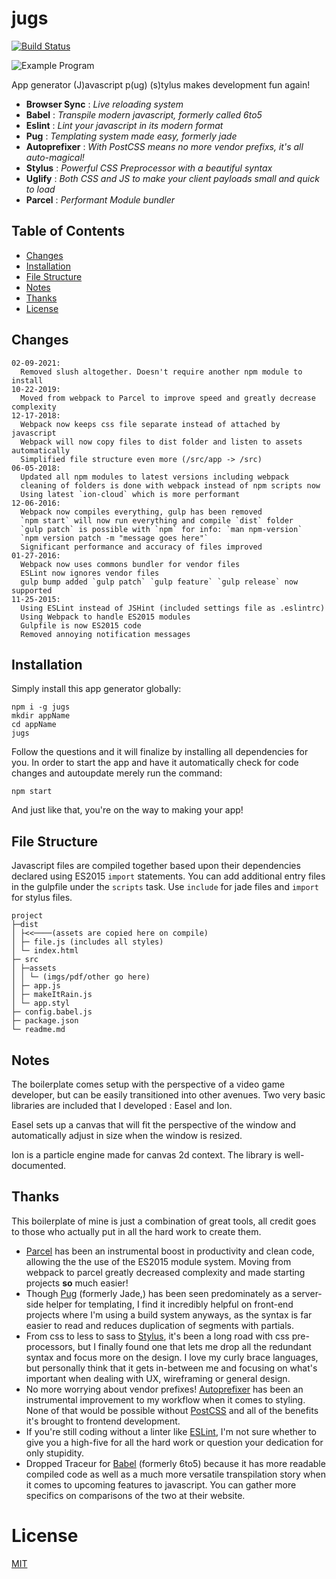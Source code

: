 # jugs

[![Build Status](https://github.com/nathanielinman/jugs/workflows/Node.js%20CI/badge.svg)](https://github.com/nathanielinman/jugs/actions)

![Example Program](https://i.imgur.com/E0r4Otw.gif)

App generator (J)avascript p(ug) (s)tylus makes development fun again!

- **Browser Sync** : *Live reloading system*
- **Babel** : *Transpile modern javascript, formerly called 6to5*
- **Eslint** : *Lint your javascript in its modern format*
- **Pug** : *Templating system made easy, formerly jade*
- **Autoprefixer** : *With PostCSS means no more vendor prefixs, it's all auto-magical!*
- **Stylus** : *Powerful CSS Preprocessor with a beautiful syntax*
- **Uglify** : *Both CSS and JS to make your client payloads small and quick to load*
- **Parcel** : *Performant Module bundler*

## Table of Contents

* [Changes](#changes)
* [Installation](#installation)
* [File Structure](#file-structure)
* [Notes](#notes)
* [Thanks](#thanks)
* [License](#license)

## Changes

```
02-09-2021:
  Removed slush altogether. Doesn't require another npm module to install
10-22-2019:
  Moved from webpack to Parcel to improve speed and greatly decrease complexity
12-17-2018:
  Webpack now keeps css file separate instead of attached by javascript
  Webpack will now copy files to dist folder and listen to assets automatically
  Simplified file structure even more (/src/app -> /src)
06-05-2018:
  Updated all npm modules to latest versions including webpack
  cleaning of folders is done with webpack instead of npm scripts now
  Using latest `ion-cloud` which is more performant
12-06-2016:
  Webpack now compiles everything, gulp has been removed
  `npm start` will now run everything and compile `dist` folder
  `gulp patch` is possible with `npm` for info: `man npm-version`
  `npm version patch -m "message goes here"`
  Significant performance and accuracy of files improved
01-27-2016:
  Webpack now uses commons bundler for vendor files
  ESLint now ignores vendor files
  gulp bump added `gulp patch` `gulp feature` `gulp release` now supported
11-25-2015:
  Using ESLint instead of JSHint (included settings file as .eslintrc)
  Using Webpack to handle ES2015 modules
  Gulpfile is now ES2015 code
  Removed annoying notification messages
```

## Installation

Simply install this app generator globally:

```
npm i -g jugs
mkdir appName
cd appName
jugs
```

Follow the questions and it will finalize by installing all dependencies for you.
In order to start the app and have it automatically check for code changes and
autoupdate merely run the command:

```
npm start
```

And just like that, you're on the way to making your app!

## File Structure

Javascript files are compiled together based upon their dependencies declared using ES2015 `import` statements. You can add additional entry files in the gulpfile under the `scripts` task. Use `include` for jade files and `import` for stylus files.

```
project
├─dist
│ ├<<────(assets are copied here on compile)
│ ├─ file.js (includes all styles)
│ └─ index.html
├─ src
│ ├─assets
│ │ └─ (imgs/pdf/other go here)
│ ├─ app.js
│ ├─ makeItRain.js
│ └─ app.styl
├─ config.babel.js
├─ package.json
└─ readme.md
```

## Notes

The boilerplate comes setup with the perspective of a video game developer, but
can be easily transitioned into other avenues. Two very basic libraries are included
that I developed : Easel and Ion.

Easel sets up a canvas that will fit the perspective of the window
and automatically adjust in size when the window is resized.

Ion is a particle engine made for canvas 2d context. The library is well-documented.

## Thanks
This boilerplate of mine is just a combination of great tools, all credit goes to
those who actually put in all the hard work to create them.

- [Parcel][7] has been an instrumental boost in productivity and clean code, allowing the
  the use of the ES2015 module system. Moving from webpack to parcel greatly decreased
  complexity and made starting projects **so** much easier!
- Though [Pug][1] (formerly Jade,) has been seen predominately as a server-side helper
  for templating, I find it incredibly helpful on front-end projects where I'm using a
  build system anyways, as the syntax is far easier to read and reduces duplication of
  segments with partials.
- From css to less to sass to [Stylus][2], it's been a long road with css pre-processors,
  but I finally found one that lets me drop all the redundant syntax and focus more on the
  design. I love my curly brace languages, but personally think that it gets in-between
  me and focusing on what's important when dealing with UX, wireframing or general
  design.
- No more worrying about vendor prefixes! [Autoprefixer][4] has been an instrumental
  improvement to my workflow when it comes to styling. None of that would be possible
  without [PostCSS][3] and all of the benefits it's brought to frontend development.
- If you're still coding without a linter like [ESLint][5], I'm not sure whether to
  give you a high-five for all the hard work or question your dedication for only
  stupidity.
- Dropped Traceur for [Babel][6] (formerly 6to5) because it has more readable compiled
  code as well as a much more versatile transpilation story when it comes to upcoming
  features to javascript. You can gather more specifics on comparisons of the two at
  their website.

# License
 [MIT](/LICENSE)

[1]:https://github.com/pugjs/pug
[2]:https://github.com/learnboost/stylus
[3]:https://github.com/postcss/postcss
[4]:https://github.com/postcss/autoprefixer
[5]:http://eslint.org
[6]:https://github.com/babel/babel
[7]:https://parceljs.org/

